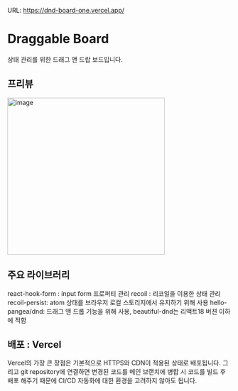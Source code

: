 
URL: https://dnd-board-one.vercel.app/


#  Draggable Board 

상태 관리를 위한 드래그 앤 드랍 보드입니다. 

## 프리뷰 
<img width="354" alt="image" src="https://user-images.githubusercontent.com/54101187/209566502-787a80e2-9e8a-4a5f-8a8d-f2218387d427.png">

## 주요 라이브러리
react-hook-form : input form 프로퍼티 관리
recoil : 리코일을 이용한 상태 관리
recoil-persist: atom 상태를 브라우저 로컬 스토리지에서 유지하기 위해 사용
hello-pangea/dnd: 드래그 앤 드롭 기능을 위해 사용, beautiful-dnd는 리액트18 버젼 이하에 적합 

## 배포 : Vercel
Vercel의 가장 큰 장점은 기본적으로 HTTPS와 CDN이 적용된 상태로 배포됩니다. 그리고 git repository에 연결하면 변경된 코드를 메인 브랜치에 병합 시 코드를 빌드 후 배포 해주기 때문에 CI/CD 자동화에 대한 환경을 고려하지 않아도 됩니다.
